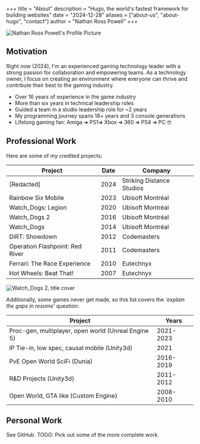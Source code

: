 +++
title = "About"
description = "Hugo, the world's fastest framework for building websites"
date = "2024-12-28"
aliases = ["about-us", "about-hugo", "contact"]
author = "Nathan Ross Powell"
+++

![Nathan Ross Powell's Profile Picture](/images/pfp.png)

## Motivation

Right now (2024), I'm an experienced gaming technology leader with a strong passion for collaboration and empowering teams. 
As a technology owner, I focus on creating an environment where everyone can thrive and contribute their best to the gaming industry.

* Over 16 years of experience in the game industry
* More than six years in technical leadership roles
* Guided a team in a studio leadership role for ~2 years
* My programming journey spans 18+ years and 3 console generations
* Lifelong gaming fan: Amiga ➜ PS1➜ Xbox ➜ 360 ➜ PS4 ➜ PC 🤓

## Professional Work

Here are some of my credited projects:

| Project                         | Date    | Company     |
|---------------------------------|---------|-------------|
| [Redacted]                      | 2024    | Striking Distance Studios|
| Rainbow Six Mobile              | 2023    | Ubisoft Montréal|
| Watch_Dogs: Legion              | 2020    | Ubisoft Montréal|
| Watch_Dogs 2                    | 2016    | Ubisoft Montréal|
| Watch_Dogs                      | 2014    | Ubisoft Montréal|
| DiRT: Showdown                  | 2012    | Codemasters |
| Operation Flashpoint: Red River | 2011    | Codemasters |
| Ferrari: The Race Experience    | 2010    | Eutechnyx   |
| Hot Wheels: Beat That!          | 2007    | Eutechnyx   |

![Watch_Dogs 2, title cover](/images/wd2.png)

Additionally, some games never get made, so this list covers the _'explain the gaps in resume'_ question:

| Project                         | Years     | 
|---------------------------------|-----------|
| Proc-gen, multiplayer, open world (Unreal Engine 5)| 2021-2023 | 
| IP Tie-in, low spec, causal mobile (Unity3d)| 2021      | 
| PvE Open World SciFi (Dunia) | 2016-2019 | 
| R&D Projects (Unity3d) | 2011-2012 | 
| Open World, GTA like (Custom Engine) | 2008-2010 | 

## Personal Work

See GitHub. TODO: Pick out some of the more complete work.